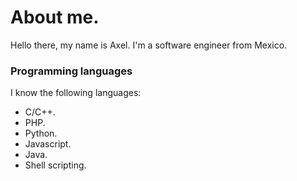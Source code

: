 # About me.
Hello there, my name is Axel. I'm a software engineer from Mexico.
### Programming languages
I know the following languages:
* C/C++.
* PHP.
* Python.
* Javascript.
* Java.
* Shell scripting.
